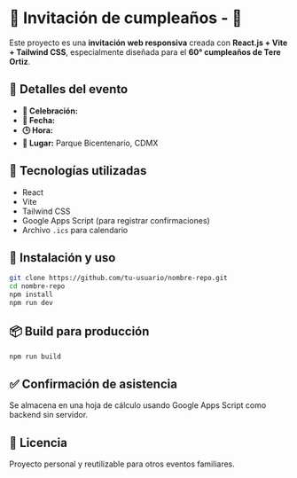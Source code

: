 # 🎉 Invitación de cumpleaños - 🎂

Este proyecto es una **invitación web responsiva** creada con **React.js + Vite + Tailwind CSS**, especialmente diseñada para el **60° cumpleaños de Tere Ortiz**.

## 📆 Detalles del evento

- **🎉 Celebración:**  
- **📅 Fecha:** 
- **🕒 Hora:**   
- **📍 Lugar:** Parque Bicentenario, CDMX

## 🚀 Tecnologías utilizadas

- React
- Vite
- Tailwind CSS
- Google Apps Script (para registrar confirmaciones)
- Archivo `.ics` para calendario

## 🧰 Instalación y uso

```bash
git clone https://github.com/tu-usuario/nombre-repo.git
cd nombre-repo
npm install
npm run dev
```

## 📦 Build para producción

```bash
npm run build
```

## ✅ Confirmación de asistencia

Se almacena en una hoja de cálculo usando Google Apps Script como backend sin servidor.

## 📄 Licencia

Proyecto personal y reutilizable para otros eventos familiares.
